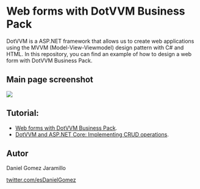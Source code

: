 # Web forms with DotVVM Business Pack

DotVVM is a ASP.NET framework that allows us to create web applications using the MVVM (Model-View-Viewmodel) design pattern with C# and HTML. In this repository, you can find an example of how to design a web form with DotVVM Business Pack.

## Main page screenshot 

![](https://res.cloudinary.com/practicaldev/image/fetch/s--8cUZAXo7--/c_limit%2Cf_auto%2Cfl_progressive%2Cq_auto%2Cw_880/https://dev-to-uploads.s3.amazonaws.com/i/yhlatwfd4z2tx4lsvcjz.png)

## Tutorial:

- [Web forms with DotVVM Business Pack](https://dev.to/dotvvm/web-forms-with-dotvvm-business-pack-gl1).
- [DotVVM and ASP.NET Core: Implementing CRUD operations](https://dev.to/esdanielgomez/dotvvm-and-asp-net-core-implementing-crud-operations-l2e).

## Autor

Daniel Gomez Jaramillo

[twitter.com/esDanielGomez](https://twitter.com/esDanielGomez)
